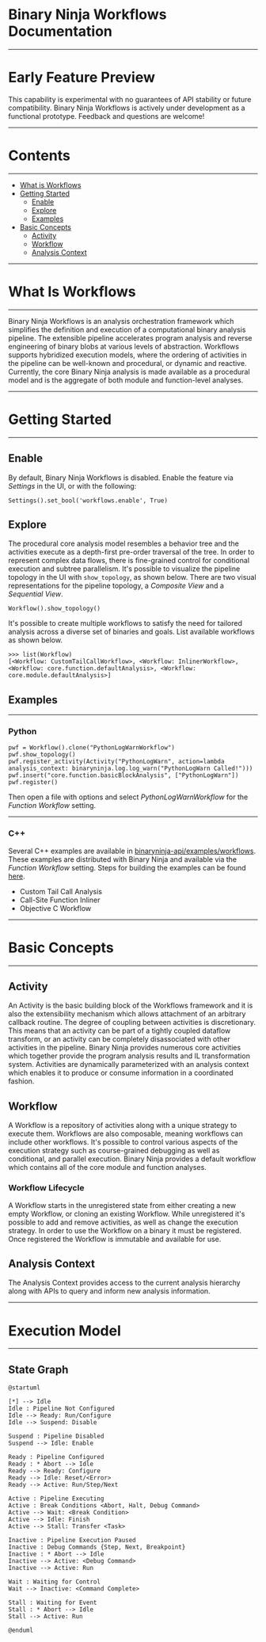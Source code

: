 Binary Ninja Workflows Documentation
===

---
# Early Feature Preview

This capability is experimental with no guarantees of API stability or future compatibility. Binary Ninja Workflows is actively under development as a functional prototype. Feedback and questions are welcome!


---
# Contents
---

- [What is Workflows](#what-is-workflows)
- [Getting Started](#getting-started)
	- [Enable](#enable)
	- [Explore](#explore)
	- [Examples](#examples)
- [Basic Concepts](#basic-concepts)
	- [Activity](#activity)
	- [Workflow](#workflow)
	- [Analysis Context](#analysis-context)

<!--
- [Execution Model](#execution-model)
	- [Activity Description](#activity-description)
	- [Workflow Description](#workflow-description)
- [Consistency Requirements](#consistency-requirements)
- [Strategies](#strategies)
- [Core Analysis Descriptions](#core-analysis-descriptions)
- [Extended Analysis Descriptions](#extended-analysis-descriptions)
-->

---
# What Is Workflows
---

Binary Ninja Workflows is an analysis orchestration framework which simplifies the definition and execution of a computational binary analysis pipeline. The extensible pipeline accelerates program analysis and reverse engineering of binary blobs at various levels of abstraction. Workflows supports hybridized execution models, where the ordering of activities in the pipeline can be well-known and procedural, or dynamic and reactive. Currently, the core Binary Ninja analysis is made available as a procedural model and is the aggregate of both module and function-level analyses.

---
# Getting Started
---

## Enable

By default, Binary Ninja Workflows is disabled. Enable the feature via *Settings* in the UI, or with the following:

```
Settings().set_bool('workflows.enable', True)
```

## Explore

The procedural core analysis model resembles a behavior tree and the activities execute as a depth-first pre-order traversal of the tree. In order to represent complex data flows, there is fine-grained control for conditional execution and subtree parallelism. It's possible to visualize the pipeline topology in the UI with `show_topology`, as shown below. There are two visual representations for the pipeline topology, a *Composite View* and a *Sequential View*.

```
Workflow().show_topology()
```

It's possible to create multiple workflows to satisfy the need for tailored analysis across a diverse set of binaries and goals. List available workflows as shown below.

```
>>> list(Workflow)
[<Workflow: CustomTailCallWorkflow>, <Workflow: InlinerWorkflow>, <Workflow: core.function.defaultAnalysis>, <Workflow: core.module.defaultAnalysis>]
```

## Examples

---
### Python

```
pwf = Workflow().clone("PythonLogWarnWorkflow")
pwf.show_topology()
pwf.register_activity(Activity("PythonLogWarn", action=lambda analysis_context: binaryninja.log.log_warn("PythonLogWarn Called!")))
pwf.insert("core.function.basicBlockAnalysis", ["PythonLogWarn"])
pwf.register()
```

Then open a file with options and select *PythonLogWarnWorkflow* for the *Function Workflow* setting.

---
### C++

Several C++ examples are available in [binaryninja-api/examples/workflows](https://github.com/Vector35/binaryninja-api/tree/dev/examples). These examples are distributed with Binary Ninja and available via the *Function Workflow* setting. Steps for building the examples can be found [here](https://github.com/Vector35/binaryninja-api#building).

- Custom Tail Call Analysis
- Call-Site Function Inliner
- Objective C Workflow

---
# Basic Concepts
---

## Activity

An Activity is the basic building block of the Workflows framework and it is also the extensibility mechanism which allows attachment of an arbitrary callback routine. The degree of coupling between activities is discretionary. This means that an activity can be part of a tightly coupled dataflow transform, or an activity can be completely disassociated with other activities in the pipeline. Binary Ninja provides numerous core activities which together provide the program analysis results and IL transformation system. Activities are dynamically parameterized with an analysis context which enables it to produce or consume information in a coordinated fashion.

## Workflow

A Workflow is a repository of activities along with a unique strategy to execute them. Workflows are also composable, meaning workflows can include other workflows. It's possible to control various aspects of the execution strategy such as course-grained debugging as well as conditional, and parallel execution. Binary Ninja provides a default workflow which contains all of the core module and function analyses.

### Workflow Lifecycle

A Workflow starts in the unregistered state from either creating a new empty Workflow, or cloning an existing Workflow. While unregistered it's possible to add and remove activities, as well as change the execution strategy. In order to use the Workflow on a binary it must be registered. Once registered the Workflow is immutable and available for use.

## Analysis Context

The Analysis Context provides access to the current analysis hierarchy along with APIs to query and inform new analysis information.


---
# Execution Model
---

## State Graph
```plantuml
@startuml

[*] --> Idle
Idle : Pipeline Not Configured
Idle --> Ready: Run/Configure
Idle --> Suspend: Disable

Suspend : Pipeline Disabled
Suspend --> Idle: Enable

Ready : Pipeline Configured
Ready : * Abort --> Idle
Ready --> Ready: Configure
Ready --> Idle: Reset/<Error>
Ready --> Active: Run/Step/Next

Active : Pipeline Executing
Active : Break Conditions <Abort, Halt, Debug Command>
Active --> Wait: <Break Condition>
Active --> Idle: Finish
Active --> Stall: Transfer <Task>

Inactive : Pipeline Execution Paused
Inactive : Debug Commands {Step, Next, Breakpoint}
Inactive : * Abort --> Idle
Inactive --> Active: <Debug Command>
Inactive --> Active: Run

Wait : Waiting for Control
Wait --> Inactive: <Command Complete>

Stall : Waiting for Event
Stall : * Abort --> Idle
Stall --> Active: Run

@enduml
```

<!---
## Pipeline

## Task Queue

## Concurrency

## Activity Description

### Metadata

### Properties

### Constructs

- Simple
- Selector
- Iterator
- Concurrent

## Workflow Description

### Metadata

### Properties

---
# Consistency Requirements
---

---
# Strategies
---

## Working with Basic Blocks

## Working with IL Forms

### Low-Level IL

### Medium-Level IL

### High-Level IL

### Single-Static Assignment (SSA)

## Rewriting IL

---
# Core Analysis Descriptions
---

---
# Extended Analysis Descriptions
---

--->
